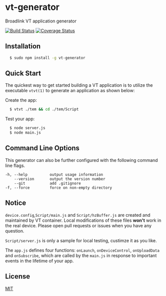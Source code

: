 vt-generator
==========

Broadlink VT application generator

[![Build Status](https://travis-ci.org/BroadLinkDev/vt-generator.svg?branch=master)](https://travis-ci.org/BroadLinkDev/vt-generator) [![Coverage Status](https://coveralls.io/repos/github/BroadLinkDev/vt-generator/badge.svg?branch=master)](https://coveralls.io/github/BroadLinkDev/vt-generator?branch=master)
## Installation

```bash
  $ sudo npm install -g vt-generator
```

## Quick Start

The quickest way to get started building a VT application is to utilize the executable `vtvt(1)` to generate an application as shown below:

Create the app:

```bash
  $ vtvt ./tem && cd ./tem/Script
```

Test your app:

```bash
  $ node server.js
  $ node main.js
```

## Command Line Options

This generator can also be further configured with the following command line flags.

```
-h, --help          output usage information
    --version       output the version number
    --git           add .gitignore
-f, --force         force on non-empty directory

```

## Notice

`device.config`,`Script/main.js` and `Script/hzBuffer.js` are created and maintained by VT container. Local modifications of these files **won't** work in the real device. Please open pull requests or issues when you have any question.

`Script/server.js` is only a sample for local testing, custimze it as you like.

The `app.js` defines four functions: `onLaunch`, `onDeviceControl`, `onUploadData` and `onSubscribe`, which are called by the `main.js` in response to important events in the lifetime of your app.

## License

[MIT](LICENSE)
